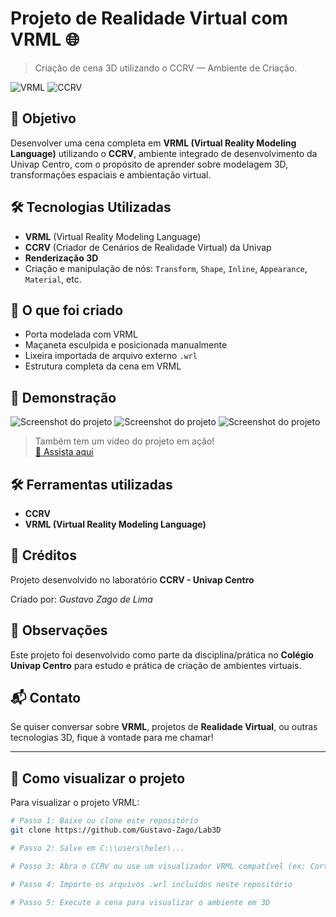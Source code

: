 # Projeto de Realidade Virtual com VRML 🌐

> Criação de cena 3D utilizando o CCRV — Ambiente de Criação.

![VRML](https://img.shields.io/badge/VRML-3D-blue)
![CCRV](https://img.shields.io/badge/CCRV-Univap-green)

## 🎯 Objetivo

Desenvolver uma cena completa em **VRML (Virtual Reality Modeling Language)** utilizando o **CCRV**, ambiente integrado de desenvolvimento da Univap Centro, com o propósito de aprender sobre modelagem 3D, transformações espaciais e ambientação virtual.

## 🛠️ Tecnologias Utilizadas

- **VRML** (Virtual Reality Modeling Language)
- **CCRV** (Criador de Cenários de Realidade Virtual) da Univap
- **Renderização 3D**
- Criação e manipulação de nós: `Transform`, `Shape`, `Inline`, `Appearance`, `Material`, etc.

## 🎨 O que foi criado

- Porta modelada com VRML
- Maçaneta esculpida e posicionada manualmente
- Lixeira importada de arquivo externo `.wrl`
- Estrutura completa da cena em VRML

## 📸 Demonstração

![Screenshot do projeto](/salafrente.jpeg.jpeg)
![Screenshot do projeto](/diagonal_esquerda.jpeg.jpeg)
![Screenshot do projeto](/Direita.jpeg.jpeg)

> Também tem um vídeo do projeto em ação!  
> [🎥 Assista aqui](/VRML_3D.mp4)

## 🛠️ Ferramentas utilizadas

- **CCRV**
- **VRML (Virtual Reality Modeling Language)**

## 🏫 Créditos

Projeto desenvolvido no laboratório **CCRV - Univap Centro**

Criado por: *Gustavo Zago de Lima*

## 📌 Observações

Este projeto foi desenvolvido como parte da disciplina/prática no **Colégio Univap Centro** para estudo e prática de criação de ambientes virtuais.

## 📬 Contato

Se quiser conversar sobre **VRML**, projetos de **Realidade Virtual**, ou outras tecnologias 3D, fique à vontade para me chamar!

---

## 🚀 Como visualizar o projeto

Para visualizar o projeto VRML:

```bash
# Passo 1: Baixe ou clone este repositório
git clone https://github.com/Gustavo-Zago/Lab3D

# Passo 2: Salve em C:\\users\heler\...

# Passo 3: Abra o CCRV ou use um visualizador VRML compatível (ex: Cortona3D Viewer)

# Passo 4: Importe os arquivos .wrl incluídos neste repositório

# Passo 5: Execute a cena para visualizar o ambiente em 3D
